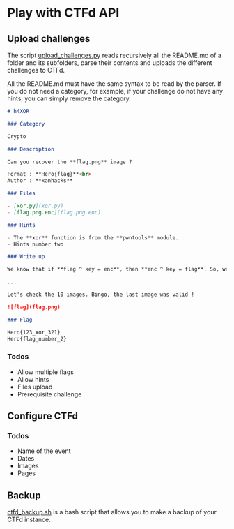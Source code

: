 # Play with CTFd API

## Upload challenges

The script [upload_challenges.py](upload_challenges.py) reads recursively all the README.md of a folder and its subfolders, parse their contents and uploads the different challenges to CTFd.

All the README.md must have the same syntax to be read by the parser. If you do not need a category, for example, if your challenge do not have any hints, you can simply remove the category.

```markdown
# h4XOR

### Category

Crypto

### Description

Can you recover the **flag.png** image ?

Format : **Hero{flag}**<br>
Author : **xanhacks**

### Files

- [xor.py](xor.py)
- [flag.png.enc](flag.png.enc)

### Hints

- The **xor** function is from the **pwntools** module.
- Hints number two

### Write up

We know that if **flag ^ key = enc**, then **enc ^ key = flag**. So, we need to recover the key.

...

Let's check the 10 images. Bingo, the last image was valid !

![flag](flag.png)

### Flag

Hero{123_xor_321}
Hero{flag_number_2}
```

### Todos

- Allow multiple flags
- Allow hints
- Files upload
- Prerequisite challenge

## Configure CTFd

### Todos

- Name of the event
- Dates
- Images
- Pages

## Backup

[ctfd_backup.sh](ctfd_backup.sh) is a bash script that allows you to make a backup of your CTFd instance.